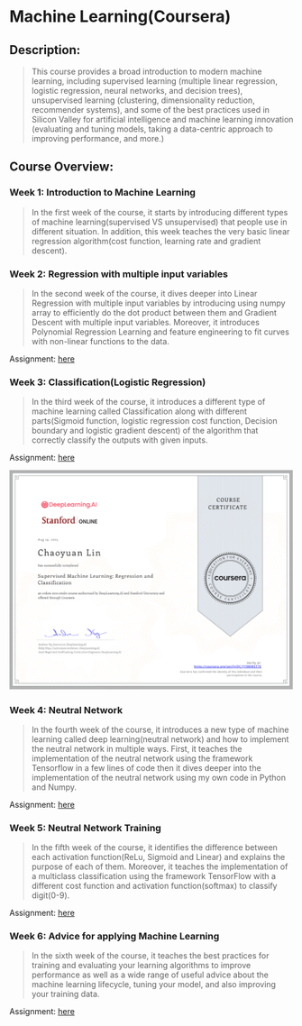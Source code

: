 # Machine Learning(Coursera)

## Description:

> This course provides a broad introduction to modern machine learning, including supervised learning (multiple linear regression, logistic regression, neural networks, and decision trees), unsupervised learning (clustering, dimensionality reduction, recommender systems), and some of the best practices used in Silicon Valley for artificial intelligence and machine learning innovation (evaluating and tuning models, taking a data-centric approach to improving performance, and more.)

## Course Overview:

### Week 1: Introduction to Machine Learning

> In the first week of the course, it starts by introducing different types of machine learning(supervised VS unsupervised) that people use in different situation. In addition, this week teaches the very basic linear regression algorithm(cost function, learning rate and gradient descent).

### Week 2: Regression with multiple input variables

> In the second week of the course, it dives deeper into Linear Regression with multiple input variables by introducing using numpy array to efficiently do the dot product between them and Gradient Descent with multiple input variables. Moreover, it introduces Polynomial Regression Learning and feature engineering to fit curves with non-linear functions to the data.

Assignment: [here](Assignment/W2_Assign1.ipynb)

### Week 3: Classification(Logistic Regression)

> In the third week of the course, it introduces a different type of machine learning called Classification along with different parts(Sigmoid function, logistic regression cost function, Decision boundary and logistic gradient descent) of the algorithm that correctly classify the outputs with given inputs. 

Assignment: [here](Assignment/W3_Logistic_Regression.ipynb)

![part1](part1.png)

### Week 4: Neutral Network

> In the fourth week of the course, it introduces a new type of machine learning called deep learning(neutral network) and how to implement the neutral network in multiple ways. First, it teaches the implementation of the neutral network using the framework Tensorflow in a few lines of code then it dives deeper into the implementation of the neutral network using my own code in Python and Numpy. 

Assignment: [here](Assignment/W4_Assignment.ipynb)

### Week 5: Neutral Network Training

> In the fifth week of the course, it identifies the difference between each activation function(ReLu, Sigmoid and Linear) and explains the purpose of each of them. Moreover, it teaches the implementation of a multiclass classification using the framework TensorFlow with a different cost function and activation function(softmax) to classify digit(0-9).

Assignment: [here](Assignment/W5_Assignment.ipynb)

### Week 6: Advice for applying Machine Learning

> In the sixth week of the course, it teaches the best practices for training and evaluating your learning algorithms to improve performance as well as a wide range of useful advice about the machine learning lifecycle, tuning your model, and also improving your training data.

Assignment: [here](Assignment/W6_Assignment.ipynb)




